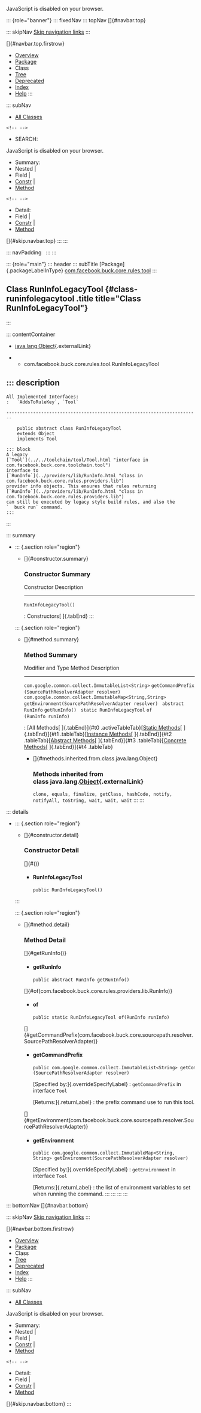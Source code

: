 <div>

JavaScript is disabled on your browser.

</div>

::: {role="banner"}
::: fixedNav
::: topNav
[]{#navbar.top}

::: skipNav
[Skip navigation links](#skip.navbar.top "Skip navigation links")
:::

[]{#navbar.top.firstrow}

-   [Overview](../../../../../../index.html)
-   [Package](package-summary.html)
-   Class
-   [Tree](package-tree.html)
-   [Deprecated](../../../../../../deprecated-list.html)
-   [Index](../../../../../../index-all.html)
-   [Help](../../../../../../help-doc.html)
:::

::: subNav
-   [All Classes](../../../../../../allclasses.html)

```{=html}
<!-- -->
```
-   SEARCH:

<div>

<div>

JavaScript is disabled on your browser.

</div>

</div>

<div>

-   Summary: 
-   Nested \| 
-   Field \| 
-   [Constr](#constructor.summary) \| 
-   [Method](#method.summary)

```{=html}
<!-- -->
```
-   Detail: 
-   Field \| 
-   [Constr](#constructor.detail) \| 
-   [Method](#method.detail)

</div>

[]{#skip.navbar.top}
:::
:::

::: navPadding
 
:::
:::

::: {role="main"}
::: header
::: subTitle
[Package]{.packageLabelInType} [com.facebook.buck.core.rules.tool](package-summary.html)
:::

## Class RunInfoLegacyTool {#class-runinfolegacytool .title title="Class RunInfoLegacyTool"}
:::

::: contentContainer
-   [java.lang.Object](http://docs.oracle.com/javase/7/docs/api/java/lang/Object.html?is-external=true "class or interface in java.lang"){.externalLink}

-   -   com.facebook.buck.core.rules.tool.RunInfoLegacyTool

::: description
-   

    All Implemented Interfaces:
    :   `AddsToRuleKey`, `Tool`

    ------------------------------------------------------------------------

        public abstract class RunInfoLegacyTool
        extends Object
        implements Tool

    ::: block
    A legacy
    [`Tool`](../../toolchain/tool/Tool.html "interface in com.facebook.buck.core.toolchain.tool")
    interface to
    [`RunInfo`](../providers/lib/RunInfo.html "class in com.facebook.buck.core.rules.providers.lib")
    provider info objects. This ensures that rules returning
    [`RunInfo`](../providers/lib/RunInfo.html "class in com.facebook.buck.core.rules.providers.lib")
    can still be executed by legacy style build rules, and also the
    `  buck run` command.
    :::
:::

::: summary
-   ::: {.section role="region"}
    -   []{#constructor.summary}

        ### Constructor Summary

          Constructor             Description
          ----------------------- -------------
          `RunInfoLegacyTool()`    

          : Constructors[ ]{.tabEnd}
    :::

    ::: {.section role="region"}
    -   []{#method.summary}

        ### Method Summary

          Modifier and Type                                         Method                                                   Description
          --------------------------------------------------------- -------------------------------------------------------- -------------
          `com.google.common.collect.ImmutableList<String>`         `getCommandPrefix​(SourcePathResolverAdapter resolver)`    
          `com.google.common.collect.ImmutableMap<String,​String>`   `getEnvironment​(SourcePathResolverAdapter resolver)`      
          `abstract RunInfo`                                        `getRunInfo()`                                            
          `static RunInfoLegacyTool`                                `of​(RunInfo runInfo)`                                     

          : [All Methods[ ]{.tabEnd}]{#t0 .activeTableTab}[[Static
          Methods](javascript:show(1);)[ ]{.tabEnd}]{#t1
          .tableTab}[[Instance
          Methods](javascript:show(2);)[ ]{.tabEnd}]{#t2
          .tableTab}[[Abstract
          Methods](javascript:show(4);)[ ]{.tabEnd}]{#t3
          .tableTab}[[Concrete
          Methods](javascript:show(8);)[ ]{.tabEnd}]{#t4 .tableTab}

        -   []{#methods.inherited.from.class.java.lang.Object}

            ### Methods inherited from class java.lang.[Object](http://docs.oracle.com/javase/7/docs/api/java/lang/Object.html?is-external=true "class or interface in java.lang"){.externalLink}

            `clone, equals, finalize, getClass, hashCode, notify, notifyAll, toString, wait, wait, wait`
    :::
:::

::: details
-   ::: {.section role="region"}
    -   []{#constructor.detail}

        ### Constructor Detail

        []{#<init>()}

        -   #### RunInfoLegacyTool

                public RunInfoLegacyTool()
    :::

    ::: {.section role="region"}
    -   []{#method.detail}

        ### Method Detail

        []{#getRunInfo()}

        -   #### getRunInfo

            ``` methodSignature
            public abstract RunInfo getRunInfo()
            ```

        []{#of(com.facebook.buck.core.rules.providers.lib.RunInfo)}

        -   #### of

            ``` methodSignature
            public static RunInfoLegacyTool of​(RunInfo runInfo)
            ```

        []{#getCommandPrefix(com.facebook.buck.core.sourcepath.resolver.SourcePathResolverAdapter)}

        -   #### getCommandPrefix

            ``` methodSignature
            public com.google.common.collect.ImmutableList<String> getCommandPrefix​(SourcePathResolverAdapter resolver)
            ```

            [Specified by:]{.overrideSpecifyLabel}
            :   `getCommandPrefix` in interface `Tool`

            [Returns:]{.returnLabel}
            :   the prefix command use to run this tool.

        []{#getEnvironment(com.facebook.buck.core.sourcepath.resolver.SourcePathResolverAdapter)}

        -   #### getEnvironment

            ``` methodSignature
            public com.google.common.collect.ImmutableMap<String,​String> getEnvironment​(SourcePathResolverAdapter resolver)
            ```

            [Specified by:]{.overrideSpecifyLabel}
            :   `getEnvironment` in interface `Tool`

            [Returns:]{.returnLabel}
            :   the list of environment variables to set when running
                the command.
    :::
:::
:::
:::

::: bottomNav
[]{#navbar.bottom}

::: skipNav
[Skip navigation links](#skip.navbar.bottom "Skip navigation links")
:::

[]{#navbar.bottom.firstrow}

-   [Overview](../../../../../../index.html)
-   [Package](package-summary.html)
-   Class
-   [Tree](package-tree.html)
-   [Deprecated](../../../../../../deprecated-list.html)
-   [Index](../../../../../../index-all.html)
-   [Help](../../../../../../help-doc.html)
:::

::: subNav
-   [All Classes](../../../../../../allclasses.html)

<div>

<div>

JavaScript is disabled on your browser.

</div>

</div>

<div>

-   Summary: 
-   Nested \| 
-   Field \| 
-   [Constr](#constructor.summary) \| 
-   [Method](#method.summary)

```{=html}
<!-- -->
```
-   Detail: 
-   Field \| 
-   [Constr](#constructor.detail) \| 
-   [Method](#method.detail)

</div>

[]{#skip.navbar.bottom}
:::
